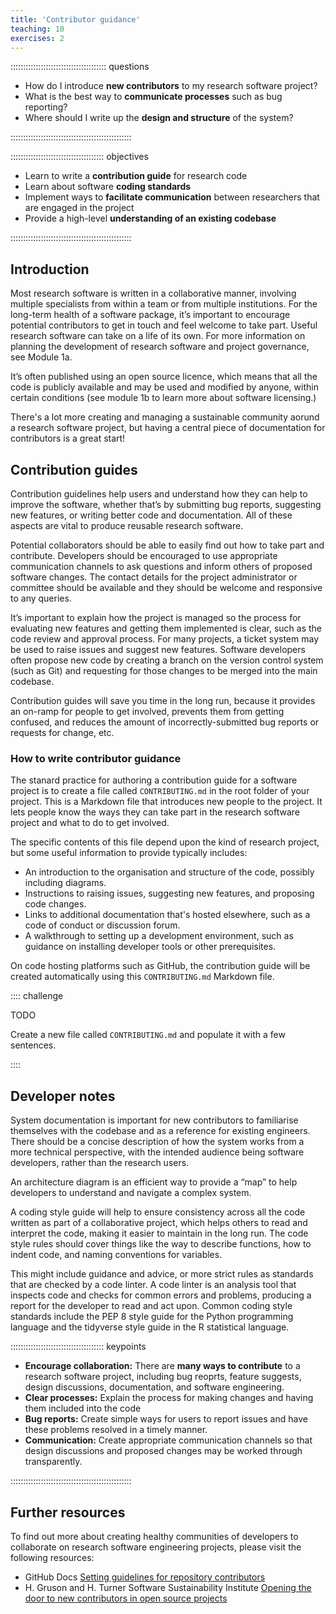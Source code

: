 ```yaml
---
title: 'Contributor guidance'
teaching: 10
exercises: 2
---
```


:::::::::::::::::::::::::::::::::::::: questions 

- How do I introduce **new contributors** to my research software project?
- What is the best way to **communicate processes** such as bug reporting?
- Where should I write up the **design and structure** of the system?

::::::::::::::::::::::::::::::::::::::::::::::::

::::::::::::::::::::::::::::::::::::: objectives

- Learn to write a **contribution guide** for research code
- Learn about software **coding standards** 
- Implement ways to **facilitate communication** between researchers that are engaged in the project
- Provide a high-level **understanding of an existing codebase**

::::::::::::::::::::::::::::::::::::::::::::::::

## Introduction

Most research software is written in a collaborative manner, involving multiple specialists from within a team or from multiple institutions. For the long-term health of a software package, it’s important to encourage potential contributors to get in touch and feel welcome to take part. Useful research software can take on a life of its own. For more information on planning the development of research software and project governance, see Module 1a.

It’s often published using an open source licence, which means that all the code is publicly available and may be used and modified by anyone, within certain conditions (see module 1b to learn more about software licensing.)

There's a lot more creating and managing a sustainable community aorund a research software project, but having a central piece of documentation for contributors is a great start!

## Contribution guides

Contribution guidelines help users and understand how they can help to improve the software, whether that’s by submitting bug reports, suggesting new features, or writing better code and documentation. All of these aspects are vital to produce reusable research software.

Potential collaborators should be able to easily find out how to take part and contribute. Developers should be encouraged to use appropriate communication channels to ask questions and inform others of proposed software changes. The contact details for the project administrator or committee should be available and they should be welcome and responsive to any queries.

It’s important to explain how the project is managed so the process for evaluating new features and getting them implemented is clear, such as the code review and approval process. For many projects, a ticket system may be used to raise issues and suggest new features. Software developers often propose new code by creating a branch on the version control system (such as Git) and requesting for those changes to be merged into the main codebase.

Contribution guides will save you time in the long run, because it provides an on-ramp for people to get involved, prevents them from getting confused, and reduces the amount of incorrectly-submitted bug reports or requests for change, etc.

### How to write contributor guidance

The stanard practice for authoring a contribution guide for a software project is to create a file called `CONTRIBUTING.md` in the root folder of your project. This is a Markdown file that introduces new people to the project. It lets people know the ways they can take part in the research software project and what to do to get involved.

The specific contents of this file depend upon the kind of research project, but some useful information to provide typically includes:

- An introduction to the organisation and structure of the code, possibly including diagrams.
- Instructions to raising issues, suggesting new features, and proposing code changes.
- Links to additional documentation that's hosted elsewhere, such as a code of conduct or discussion forum.
- A walkthrough to setting up a development environment, such as guidance on installing developer tools or other prerequisites.

On code hosting platforms such as GitHub, the contribution guide will be created automatically using this `CONTRIBUTING.md` Markdown file.

:::: challenge

TODO 

Create a new file called `CONTRIBUTING.md` and populate it with a few sentences.

::::

## Developer notes

System documentation is important for new contributors to familiarise themselves with the codebase and as a reference for existing engineers. There should be a concise description of how the system works from a more technical perspective, with the intended audience being software developers, rather than the research users.

An architecture diagram is an efficient way to provide a “map” to help developers to understand and navigate a complex system.

A coding style guide will help to ensure consistency across all the code written as part of a collaborative project, which helps others to read and interpret the code, making it easier to maintain in the long run. The code style rules should cover things like the way to describe functions, how to indent code, and naming conventions for variables.

This might include guidance and advice, or more strict rules as standards that are checked by a code linter. A code linter is an analysis tool that inspects code and checks for common errors and problems, producing a report for the developer to read and act upon. Common coding style standards include the PEP 8 style guide for the Python programming language and the tidyverse style guide in the R statistical language.

::::::::::::::::::::::::::::::::::::: keypoints 

- **Encourage collaboration:** There are **many ways to contribute** to a research software project, including bug reoprts, feature suggests, design discussions, documentation, and software engineering.
- **Clear processes:** Explain the process for making changes and having them included into the code
- **Bug reports:** Create simple ways for users to report issues and have these problems resolved in a timely manner.
- **Communication:** Create appropriate communication channels so that design discussions and proposed changes may be worked through transparently.

::::::::::::::::::::::::::::::::::::::::::::::::

## Further resources

To find out more about creating healthy communities of developers to collaborate on research software engineering projects, please visit the following resources:

- GitHub Docs [Setting guidelines for repository contributors](https://docs.github.com/en/communities/setting-up-your-project-for-healthy-contributions/setting-guidelines-for-repository-contributors)
- H. Gruson and H. Turner Software Sustainability Institute [Opening the door to new contributors in open source projects](https://www.software.ac.uk/blog/opening-door-new-contributors-open-source-projects)
